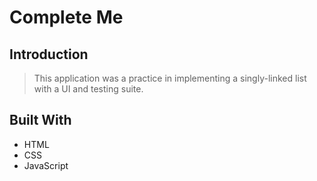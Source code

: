 # Complete Me

## Introduction

> This application was a practice in implementing a singly-linked list with a UI and testing suite.

## Built With

* HTML
* CSS
* JavaScript
